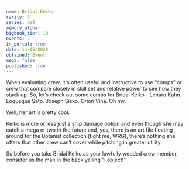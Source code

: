 ```yaml
---
name: Bridal Keiko
rarity: 5
series: ds9
memory_alpha:
bigbook_tier: 10
events: 2
in_portal: true
date: 14/05/2020
obtained: Event
mega: false
published: true
---
```


When evaluating crew, it's often useful and instructive to use "comps" or crew that compare closely in skill set and relative power to see how they stack up. So, let’s check out some comps for Bridal Keiko -  Lenara Kahn. Loqueque Sato. Joseph Sisko. Orion Vina. Oh my.

Well, her art is pretty cool.

Keiko is more or less just a ship damage option and even though she may catch a mega or two in the future and, yes, there is an art file floating around for the Botanist collection (fight me, WRG), there’s nothing she offers that other crew can’t cover while pitching in greater utility.

So before you take Bridal Keiko as your lawfully wedded crew member, consider us the man in the back yelling "I object!"
